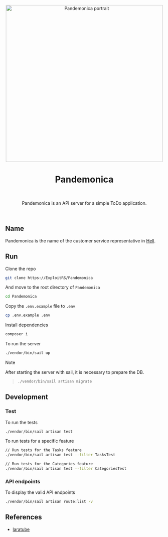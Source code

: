 <div align="center">
    <p align="center">
        <a href="https://helltaker.fandom.com/wiki/Pandemonica">
            <img src="https://github-production-user-asset-6210df.s3.amazonaws.com/85566220/294228806-199a2c22-d975-4e5c-9755-582e4a9c2f57.png" width="500" alt="Pandemonica portrait">
        </a>
    </p>
    <h1>Pandemonica</h1>
    <br/>
    <p>Pandemonica is an API server for a simple ToDo application.</p>
    <br/>
</div>

## Name

Pandemonica is the name of the customer service representative in [Hell](https://helltaker.fandom.com/wiki/Helltaker_Wiki).

## Run

Clone the repo

```bash
git clone https://ExploitRS/Pandemonica
```

And move to the root directory of `Pandemonica`

```bash
cd Pandemonica
```

Copy the `.env.example` file to `.env`

```bash
cp .env.example .env
```

Install dependencies

```bash
composer i
```

To run the server

```bash
./vendor/bin/sail up
```

> [!NOTE]
> After starting the server with sail, it is necessary to prepare the DB.

> ```bash
> ./vendor/bin/sail artisan migrate
> ```

## Development

### Test

To run the tests

```bash
./vendor/bin/sail artisan test
```

To run tests for a specific feature

```bash
// Run tests for the Tasks feature
./vendor/bin/sail artisan test --filter TasksTest

// Run tests for the Categories feature
./vendor/bin/sail artisan test --filter CategoriesTest
```

### API endpoints

To display the valid API endpoints

```bash
./vendor/bin/sail artisan route:list -v
```

## References

- [laratube](https://github.com/miladev95/laratube)